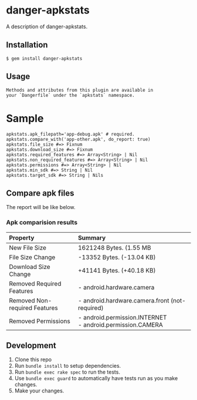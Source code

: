 # danger-apkstats

A description of danger-apkstats.

## Installation

    $ gem install danger-apkstats

## Usage

    Methods and attributes from this plugin are available in
    your `Dangerfile` under the `apkstats` namespace.

# Sample

```
apkstats.apk_filepath='app-debug.apk' # required.
apkstats.compare_with('app-other.apk', do_report: true)
apkstats.file_size #=> Fixnum
apkstats.download_size #=> Fixnum
apkstats.required_features #=> Array<String> | Nil
apkstats.non_required_features #=> Array<String> | Nil
apkstats.permissions #=> Array<String> | Nil
apkstats.min_sdk #=> String | Nil
apkstats.target_sdk #=> String | Nils
```

## Compare apk files

The report will be like below.

### Apk comparision results

Property | Summary  
:--- | :---
New File Size | 1621248 Bytes. (1.55 MB
File Size Change | -13352 Bytes. (-13.04 KB)
Download Size Change | +41141 Bytes. (+40.18 KB)
Removed Required Features | - android.hardware.camera
Removed Non-required Features | - android.hardware.camera.front (not-required)
Removed Permissions | - android.permission.INTERNET<br>- android.permission.CAMERA

## Development

1. Clone this repo
2. Run `bundle install` to setup dependencies.
3. Run `bundle exec rake spec` to run the tests.
4. Use `bundle exec guard` to automatically have tests run as you make changes.
5. Make your changes.
